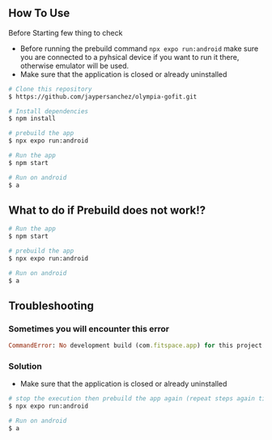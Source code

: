 ## How To Use

Before Starting few thing to check

- Before running the prebuild command `npx expo run:android` make sure you are connected to a pyhsical device if you want to run it there, otherwise emulator will be used.
- Make sure that the application is closed or already uninstalled

```bash
# Clone this repository
$ https://github.com/jaypersanchez/olympia-gofit.git

# Install dependencies
$ npm install

# prebuild the app
$ npx expo run:android

# Run the app
$ npm start

# Run on android
$ a
```

## What to do if Prebuild does not work!?

```bash
# Run the app
$ npm start

# prebuild the app
$ npx expo run:android

# Run on android
$ a
```

## Troubleshooting

### Sometimes you will encounter this error

```ruby
CommandError: No development build (com.fitspace.app) for this project is installed. Please make and install a development build on the device first.
```

### Solution

- Make sure that the application is closed or already uninstalled

```bash
# stop the execution then prebuild the app again (repeat steps again till it work)
$ npx expo run:android

# Run on android
$ a
```
